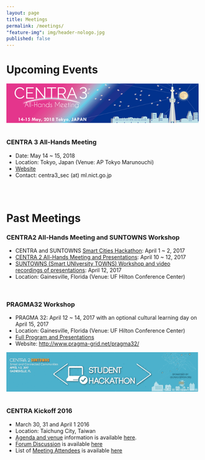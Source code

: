 ```yaml
---
layout: page
title: Meetings
permalink: /meetings/
"feature-img": img/header-nologo.jpg
published: false
---
```


# Upcoming Events

<img src="/img/centra3 banner small.png" alt="CENTRA 3 All-Hands" style="float:center; padding: 0 0 1em 0;" class="img-responsive">

### CENTRA 3 All-Hands Meeting

* Date: May 14 ~ 15, 2018 
* Location: Tokyo, Japan (Venue: AP Tokyo Marunouchi)
* [Website](https://goo.gl/GJi2Bc)   
* Contact: centra3_sec (at) ml.nict.go.jp 
<br /> 
<br />

# Past Meetings  
  
### CENTRA2 All-Hands Meeting and SUNTOWNS Workshop  
* CENTRA and SUNTOWNS <a href="http://www.globalcentra.org/hackathon2017">Smart Cities Hackathon</a>: April 1 ~ 2, 2017
* [CENTRA 2 All-Hands Meeting and Presentations](http://www.globalcentra.org/centra2/): April 10 ~ 12, 2017  
* [SUNTOWNS (Smart UNIversity TOWNS) Workshop and video recordings of presentations](http://www.globalcentra.org/suntowns2017/program.html): April 12, 2017  
* Location: Gainesville, Florida (Venue: UF Hilton Conference Center)  


<br />

### PRAGMA32 Workshop 
* PRAGMA 32: April 12 ~ 14, 2017 with an optional cultural learning day on April 15, 2017 
* Location: Gainesville, Florida (Venue: UF Hilton Conference Center)
* [Full Program and Presentations](http://www.pragma-grid.net/meetings/pragma-32/)   
* Website: <a href="http://www.pragma-grid.net/pragma32/" target="_blank">http://www.pragma-grid.net/pragma32/</a>  

  
<img src="/img/AprilEventsBanners_all_640px.gif" alt="CENTRA PRAGMA" style="float:center; padding: 0 0 1em 0;" class="img-responsive">



### CENTRA Kickoff 2016
* March 30, 31 and April 1 2016 
* Location: Taichung City, Taiwan
* [Agenda and venue](http://event.nchc.org.tw/2016/CECEA/index.php?CONTENT_ID=20) information is available [here](http://event.nchc.org.tw/2016/CECEA/index.php?CONTENT_ID=20).
* [Forum Discussion](https://groups.google.com/forum/#!forum/centrakickoff) is available [here](https://groups.google.com/forum/#!forum/centrakickoff)
* List of [Meeting Attendees](/meetings/kickoff2016.html) is available [here](/meetings/kickoff2016.html)
